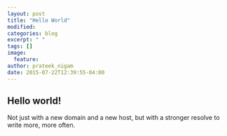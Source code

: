 ```yaml
---
layout: post
title: "Hello World"
modified:
categories: blog
excerpt: " "
tags: []
image:
  feature:
author: prateek_nigam
date: 2015-07-22T12:39:55-04:00
---
```


## Hello world!

Not just with a new domain and a new host, but with a stronger resolve to write more, more often.

